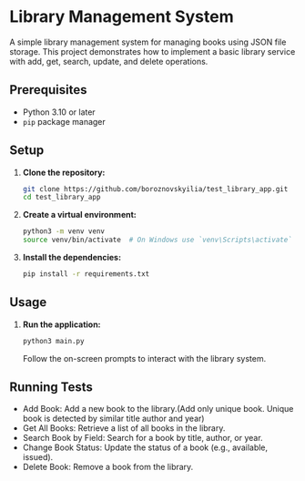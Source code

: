 # Library Management System

A simple library management system for managing books using JSON file storage. This project demonstrates how to implement a basic library service with add, get, search, update, and delete operations.


## Prerequisites

- Python 3.10 or later
- `pip` package manager

## Setup

1. **Clone the repository:**

    ```sh
    git clone https://github.com/boroznovskyilia/test_library_app.git
    cd test_library_app
    ```

2. **Create a virtual environment:**

    ```sh
    python3 -m venv venv
    source venv/bin/activate  # On Windows use `venv\Scripts\activate`
    ```

3. **Install the dependencies:**

    ```sh
    pip install -r requirements.txt
    ```

## Usage

1. **Run the application:**

    ```sh
    python3 main.py
    ```

    Follow the on-screen prompts to interact with the library system.


## Running Tests
- Add Book: Add a new book to the library.(Add only unique book. Unique book is detected by similar title author and year)
- Get All Books: Retrieve a list of all books in the library.
- Search Book by Field: Search for a book by title, author, or year.
- Change Book Status: Update the status of a book (e.g., available, issued).
- Delete Book: Remove a book from the library.
